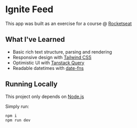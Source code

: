 # Ignite Feed

This app was built as an exercise for a course @ [Rocketseat](http://rocketseat.com.br)

## What I've Learned

- Basic rich text structure, parsing and rendering
- Responsive design with [Tailwind CSS](https://tailwindcss.com/)
- Optimistic UI with [Tanstack Query](https://tanstack.com/query/latest)
- Readable datetimes with [date-fns](https://date-fns.org/)

## Running Locally

This project only depends on [Node.js](https://nodejs.org/en/download)

Simply run:

```sh
npm i
npm run dev
```
